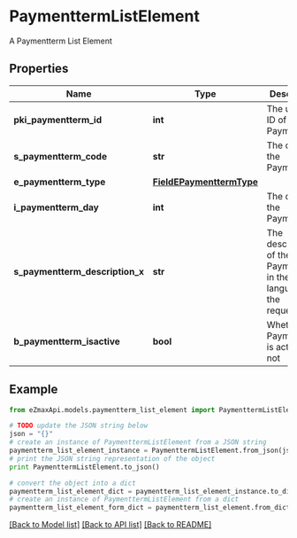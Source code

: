 # PaymenttermListElement

A Paymentterm List Element

## Properties

Name | Type | Description | Notes
------------ | ------------- | ------------- | -------------
**pki_paymentterm_id** | **int** | The unique ID of the Paymentterm | 
**s_paymentterm_code** | **str** | The code of the Paymentterm | 
**e_paymentterm_type** | [**FieldEPaymenttermType**](FieldEPaymenttermType.md) |  | 
**i_paymentterm_day** | **int** | The day of the Paymentterm | 
**s_paymentterm_description_x** | **str** | The description of the Paymentterm in the language of the requester | 
**b_paymentterm_isactive** | **bool** | Whether the Paymentterm is active or not | 

## Example

```python
from eZmaxApi.models.paymentterm_list_element import PaymenttermListElement

# TODO update the JSON string below
json = "{}"
# create an instance of PaymenttermListElement from a JSON string
paymentterm_list_element_instance = PaymenttermListElement.from_json(json)
# print the JSON string representation of the object
print PaymenttermListElement.to_json()

# convert the object into a dict
paymentterm_list_element_dict = paymentterm_list_element_instance.to_dict()
# create an instance of PaymenttermListElement from a dict
paymentterm_list_element_form_dict = paymentterm_list_element.from_dict(paymentterm_list_element_dict)
```
[[Back to Model list]](../README.md#documentation-for-models) [[Back to API list]](../README.md#documentation-for-api-endpoints) [[Back to README]](../README.md)


